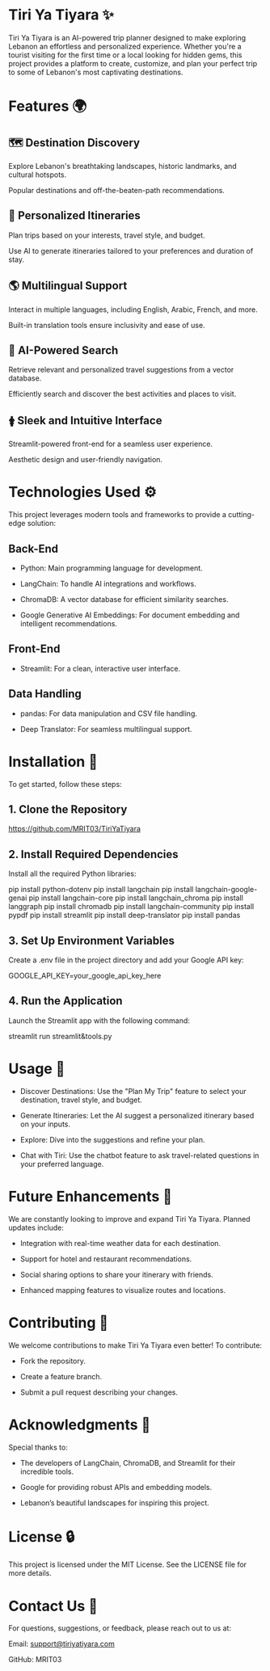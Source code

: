 # Tiri Ya Tiyara ✨

Tiri Ya Tiyara is an AI-powered trip planner designed to make exploring Lebanon an effortless and personalized experience. Whether you're a tourist visiting for the first time or a local looking for hidden gems, this project provides a platform to create, customize, and plan your perfect trip to some of Lebanon's most captivating destinations.

# Features 🌍

## 🗺️ Destination Discovery

Explore Lebanon's breathtaking landscapes, historic landmarks, and cultural hotspots.

Popular destinations and off-the-beaten-path recommendations.

## 📓 Personalized Itineraries

Plan trips based on your interests, travel style, and budget.

Use AI to generate itineraries tailored to your preferences and duration of stay.

## 🌎 Multilingual Support

Interact in multiple languages, including English, Arabic, French, and more.

Built-in translation tools ensure inclusivity and ease of use.

## 🧱 AI-Powered Search

Retrieve relevant and personalized travel suggestions from a vector database.

Efficiently search and discover the best activities and places to visit.

## 🛊 Sleek and Intuitive Interface

Streamlit-powered front-end for a seamless user experience.

Aesthetic design and user-friendly navigation.

# Technologies Used ⚙️

This project leverages modern tools and frameworks to provide a cutting-edge solution:

## Back-End

- Python: Main programming language for development.

- LangChain: To handle AI integrations and workflows.

- ChromaDB: A vector database for efficient similarity searches.

- Google Generative AI Embeddings: For document embedding and intelligent recommendations.

## Front-End

- Streamlit: For a clean, interactive user interface.

## Data Handling

- pandas: For data manipulation and CSV file handling.

- Deep Translator: For seamless multilingual support.

# Installation 🔧

To get started, follow these steps:

## 1. Clone the Repository

https://github.com/MRIT03/TiriYaTiyara

## 2. Install Required Dependencies

Install all the required Python libraries:

pip install python-dotenv
pip install langchain
pip install langchain-google-genai
pip install langchain-core
pip install langchain_chroma
pip install langgraph
pip install chromadb
pip install langchain-community
pip install pypdf
pip install streamlit
pip install deep-translator
pip install pandas

## 3. Set Up Environment Variables

Create a .env file in the project directory and add your Google API key:

GOOGLE_API_KEY=your_google_api_key_here

## 4. Run the Application

Launch the Streamlit app with the following command:

streamlit run streamlit&tools.py

# Usage 🎡

- Discover Destinations: Use the "Plan My Trip" feature to select your destination, travel style, and budget.

- Generate Itineraries: Let the AI suggest a personalized itinerary based on your inputs.

- Explore: Dive into the suggestions and refine your plan.

- Chat with Tiri: Use the chatbot feature to ask travel-related questions in your preferred language.

# Future Enhancements 🌈

We are constantly looking to improve and expand Tiri Ya Tiyara. Planned updates include:

- Integration with real-time weather data for each destination.

- Support for hotel and restaurant recommendations.

- Social sharing options to share your itinerary with friends.

- Enhanced mapping features to visualize routes and locations.

# Contributing 🚀

We welcome contributions to make Tiri Ya Tiyara even better! To contribute:

- Fork the repository.

- Create a feature branch.

- Submit a pull request describing your changes.

# Acknowledgments 🙏

Special thanks to:

- The developers of LangChain, ChromaDB, and Streamlit for their incredible tools.

- Google for providing robust APIs and embedding models.

- Lebanon’s beautiful landscapes for inspiring this project.

# License 🔒

This project is licensed under the MIT License. See the LICENSE file for more details.

# Contact Us 📢

For questions, suggestions, or feedback, please reach out to us at:

Email: support@tiriyatiyara.com

GitHub: MRIT03

